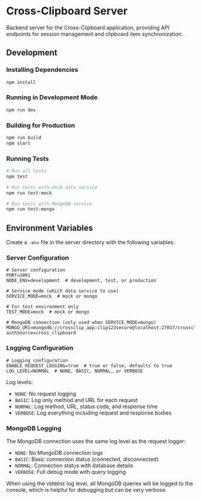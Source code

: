 # Cross-Clipboard Server

Backend server for the Cross-Clipboard application, providing API endpoints for session management and clipboard item synchronization.

## Development

### Installing Dependencies

```bash
npm install
```

### Running in Development Mode

```bash
npm run dev
```

### Building for Production

```bash
npm run build
npm start
```

### Running Tests

```bash
# Run all tests
npm test

# Run tests with mock data service
npm run test:mock

# Run tests with MongoDB service
npm run test:mongo
```

## Environment Variables

Create a `.env` file in the server directory with the following variables:

### Server Configuration

```
# Server configuration
PORT=3001
NODE_ENV=development  # development, test, or production

# Service mode (which data service to use)
SERVICE_MODE=mock  # mock or mongo

# For test environment only
TEST_MODE=mock  # mock or mongo

# MongoDB connection (only used when SERVICE_MODE=mongo)
MONGO_URI=mongodb://crossclip_app:clip123secure@localhost:27017/crossclip_app?authSource=cross_clipboard
```

### Logging Configuration

```
# Logging configuration
ENABLE_REQUEST_LOGGING=true  # true or false, defaults to true
LOG_LEVEL=NORMAL  # NONE, BASIC, NORMAL, or VERBOSE
```

Log levels:
- `NONE`: No request logging
- `BASIC`: Log only method and URL for each request
- `NORMAL`: Log method, URL, status code, and response time
- `VERBOSE`: Log everything including request and response bodies

### MongoDB Logging

The MongoDB connection uses the same log level as the request logger:

- `NONE`: No MongoDB connection logs
- `BASIC`: Basic connection status (connected, disconnected)
- `NORMAL`: Connection status with database details
- `VERBOSE`: Full debug mode with query logging

When using the `VERBOSE` log level, all MongoDB queries will be logged to the console, which is helpful for debugging but can be very verbose. 